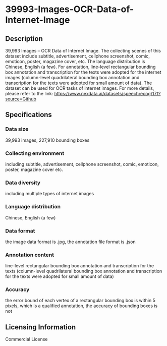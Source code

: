 # 39993-Images-OCR-Data-of-Internet-Image

## Description
39,993 Images – OCR Data of Internet Image. The collecting scenes of this dataset include subtitle, advertisement, cellphone screenshot, comic, emoticon, poster, magazine cover, etc. The language distribution is Chinese, English (a few). For annotation, line-level rectangular bounding box annotation and transcription for the texts were adopted for the internet images (column-level quadrilateral bounding box annotation and transcription for the texts were adopted for small amount of data). The dataset can be used for OCR tasks of internet images.
For more details, please refer to the link: https://www.nexdata.ai/datasets/speechrecog/171?source=Github

## Specifications
### Data size
39,993 images, 227,910 bounding boxes
### Collecting environment
including subtitle, advertisement, cellphone screenshot, comic, emoticon, poster, magazine cover etc.
### Data diversity
including multiple types of internet images
### Language distribution
Chinese, English (a few)
### Data format
the image data format is .jpg, the annotation file format is .json
### Annotation content
line-level rectangular bounding box annotation and transcription for the texts (column-level quadrilateral bounding box annotation and transcription for the texts were adopted for small amount of data)
### Accuracy
the error bound of each vertex of a rectangular bounding box is within 5 pixels, which is a qualified annotation, the accuracy of bounding boxes is not

## Licensing Information
Commercial License


















